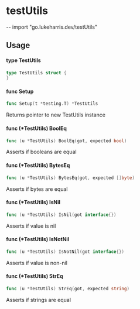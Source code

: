 # testUtils
--
    import "go.lukeharris.dev/testUtils"


## Usage

#### type TestUtils

```go
type TestUtils struct {
}
```


#### func  Setup

```go
func Setup(t *testing.T) *TestUtils
```
Returns pointer to new TestUtils instance

#### func (*TestUtils) BoolEq

```go
func (u *TestUtils) BoolEq(got, expected bool)
```
Asserts if booleans are equal

#### func (*TestUtils) BytesEq

```go
func (u *TestUtils) BytesEq(got, expected []byte)
```
Asserts if bytes are equal

#### func (*TestUtils) IsNil

```go
func (u *TestUtils) IsNil(got interface{})
```
Asserts if value is nil

#### func (*TestUtils) IsNotNil

```go
func (u *TestUtils) IsNotNil(got interface{})
```
Asserts if value is non-nil

#### func (*TestUtils) StrEq

```go
func (u *TestUtils) StrEq(got, expected string)
```
Asserts if strings are equal
